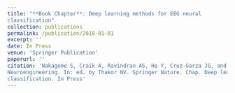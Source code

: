 ```yaml
---
title: "**Book Chapter**: Deep learning methods for EEG neural
classification"
collection: publications
permalink: /publication/2010-01-01
excerpt: ''
date: In Press
venue: 'Springer Publication'
paperurl: ''
citation: 'Nakagome S, Craik A, Ravindran AS, He Y, Cruz‐Garza JG, and Contreras‐Vidal JL. Springer Handbook of
Neuroengineering. In: ed. by Thakor NV. Springer Nature. Chap. Deep learning methods for EEG neural
classification. In Press'
---
```

<br>
